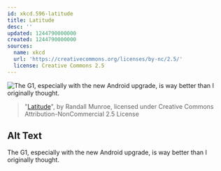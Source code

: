 ```yaml
---
id: xkcd.596-latitude
title: Latitude
desc: ''
updated: 1244790000000
created: 1244790000000
sources:
  name: xkcd
  url: 'https://creativecommons.org/licenses/by-nc/2.5/'
  license: Creative Commons 2.5
---
```

![The G1, especially with the new Android upgrade, is way better than I originally thought.](https://imgs.xkcd.com/comics/latitude.png)
> "[Latitude](https://xkcd.com/596/)", by Randall Munroe, licensed under Creative Commons Attribution-NonCommercial 2.5 License

## Alt Text
The G1, especially with the new Android upgrade, is way better than I originally thought.

